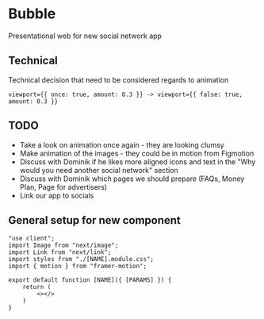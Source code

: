 # Bubble

Presentational web for new social network app

## Technical

Technical decision that need to be considered regards to animation

    viewport={{ once: true, amount: 0.3 }} -> viewport={{ false: true, amount: 0.3 }}

## TODO

- Take a look on animation once again - they are looking clumsy
- Make animation of the images - they could be in motion from Figmotion
- Discuss with Dominik if he likes more aligned icons and text in the "Why would you need another social network" section
- Discuss with Dominik which pages we should prepare (FAQs, Money Plan, Page for advertisers)
- Link our app to socials

## General setup for new component

    "use client";
    import Image from "next/image";
    import Link from "next/link";
    import styles from "./[NAME].module.css";
    import { motion } from "framer-motion";

    export default function [NAME]({ [PARAMS] }) {
        return (
            <></>
        )
    }
